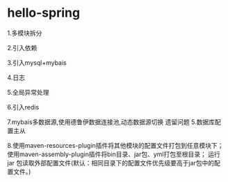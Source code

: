 # hello-spring

1.多模块拆分

2.引入依赖

3.引入mysql+mybais

4.日志

5.全局异常处理

6.引入redis

7.mybais多数据源,使用德鲁伊数据连接池,动态数据源切换
遗留问题
5.数据库配置主从

8.使用maven-resources-plugin插件将其他模块的配置文件打包到任意模块下；
使用maven-assembly-plugin插件将bin目录、jar包、yml打包至根目录；
运行 jar 包读取外部配置文件(默认：相同目录下的配置文件优先级要高于jar包中的配置文件。)